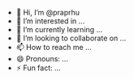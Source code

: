 - 👋 Hi, I’m @praprhu
- 👀 I’m interested in ...
- 🌱 I’m currently learning ...
- 💞️ I’m looking to collaborate on ...
- 📫 How to reach me ...
- 😄 Pronouns: ...
- ⚡ Fun fact: ...

<!---
praprhu/praprhu is a ✨ special ✨ repository because its `README.md` (this file) appears on your GitHub profile.
You can click the Preview link to take a look at your changes.
--->
